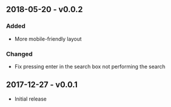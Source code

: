 ## 2018-05-20 - v0.0.2
### Added
- More mobile-friendly layout
### Changed
- Fix pressing enter in the search box not performing the search

## 2017-12-27 - v0.0.1
- Initial release